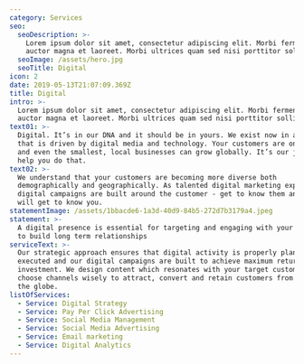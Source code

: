 ```yaml
---
category: Services
seo:
  seoDescription: >-
    Lorem ipsum dolor sit amet, consectetur adipiscing elit. Morbi fermentum
    auctor magna et laoreet. Morbi ultrices quam sed nisi porttitor sollicitudin
  seoImage: /assets/hero.jpg
  seoTitle: Digital
icon: 2
date: 2019-05-13T21:07:09.369Z
title: Digital
intro: >-
  Lorem ipsum dolor sit amet, consectetur adipiscing elit. Morbi fermentum
  auctor magna et laoreet. Morbi ultrices quam sed nisi porttitor sollicitudin
text01: >-
  Digital. It’s in our DNA and it should be in yours. We exist now in a world
  that is driven by digital media and technology. Your customers are online 24/7
  and even the smallest, local businesses can grow globally. It’s our job to
  help you do that.
text02: >-
  We understand that your customers are becoming more diverse both
  demographically and geographically. As talented digital marketing experts, our
  digital campaigns are built around the customer - get to know them and they
  will get to know you.   
statementImage: /assets/1bbacde6-1a3d-40d9-84b5-272d7b3179a4.jpeg
statement: >-
  A digital presence is essential for targeting and engaging with your audience
  to build long term relationships
serviceText: >-
  Our strategic approach ensures that digital activity is properly planned and
  executed and our digital campaigns are built to achieve maximum return on
  investment. We design content which resonates with your target customer and
  choose channels wisely to attract, convert and retain customers from across
  the globe.
listOfServices:
  - Service: Digital Strategy
  - Service: Pay Per Click Advertising
  - Service: Social Media Management
  - Service: Social Media Advertising
  - Service: Email marketing
  - Service: Digital Analytics
---
```


